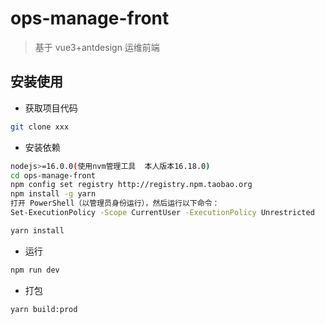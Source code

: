 # ops-manage-front

> 基于 vue3+antdesign 运维前端

## 安装使用

- 获取项目代码

```bash
git clone xxx
```

- 安装依赖

```bash
nodejs>=16.0.0(使用nvm管理工具  本人版本16.18.0)
cd ops-manage-front
npm config set registry http://registry.npm.taobao.org
npm install -g yarn
打开 PowerShell（以管理员身份运行），然后运行以下命令：
Set-ExecutionPolicy -Scope CurrentUser -ExecutionPolicy Unrestricted

yarn install
```

- 运行

```bash
npm run dev
```

- 打包

```bash
yarn build:prod
```
